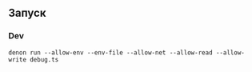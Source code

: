 ## Запуск
### Dev
```shell
denon run --allow-env --env-file --allow-net --allow-read --allow-write debug.ts
```
